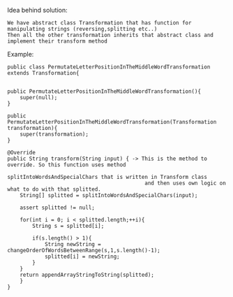 Idea behind solution:

    We have abstract class Transformation that has function for manipulating strings (reversing,splitting etc..)
    Then all the other transformation inherits that abstract class and implement their transform method

Example:

    public class PermutateLetterPositionInTheMiddleWordTransformation extends Transformation{


    public PermutateLetterPositionInTheMiddleWordTransformation(){
        super(null);
    }

    public PermutateLetterPositionInTheMiddleWordTransformation(Transformation transformation){
        super(transformation);
    }

    @Override
    public String transform(String input) { -> This is the method to override. So this function uses method
                                                splitIntoWordsAndSpecialChars that is written in Transform class
                                                and then uses own logic on what to do with that splitted.
        String[] splitted = splitIntoWordsAndSpecialChars(input);

        assert splitted != null;

        for(int i = 0; i < splitted.length;++i){
            String s = splitted[i];

            if(s.length() > 1){
                String newString = changeOrderOfWordsBetweenRange(s,1,s.length()-1);
                splitted[i] = newString;
            }
        }
        return appendArrayStringToString(splitted);
        }
    }


